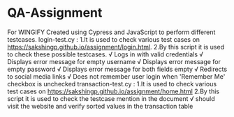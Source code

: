 # QA-Assignment
For WINGIFY
Created using Cypress and JavaScript to perform different testcases.
login-test.cy :
1.It is used to check various test cases on https://sakshingp.github.io/assignment/login.html.
2.By this script it is used to check these possible testcases.
    √ Logs in with valid credentials 
    √ Displays error message for empty username 
    √ Displays error message for empty password 
    √ Displays error message for both fields empty 
    √ Redirects to social media links 
    √ Does not remember user login when 'Remember Me' checkbox is unchecked 
transaction-test.cy :
1.It is used to check various test cases on https://sakshingp.github.io/assignment/home.html
2.By this script it is used to check the testcase mention in the document
    √ should visit the website and verify sorted values in the transaction table

